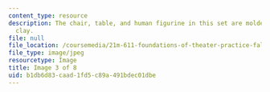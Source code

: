 ```yaml
---
content_type: resource
description: The chair, table, and human figurine in this set are molded of silver
  clay.
file: null
file_location: /coursemedia/21m-611-foundations-of-theater-practice-fall-2009/b1db6d83caad1fd5c89a491bdec01dbe_IMG_0578.jpg
file_type: image/jpeg
resourcetype: Image
title: Image 3 of 8
uid: b1db6d83-caad-1fd5-c89a-491bdec01dbe
---
```

